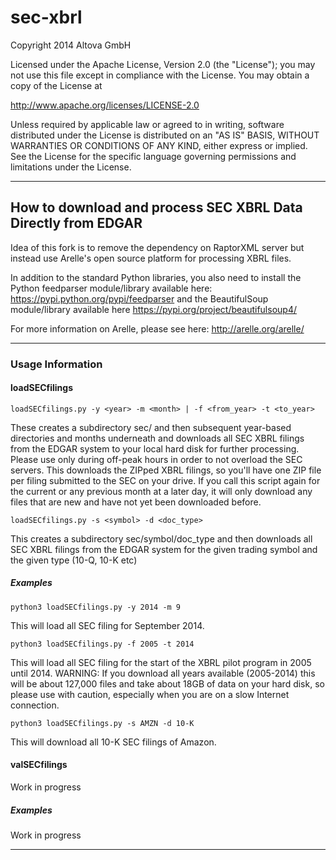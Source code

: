 sec-xbrl
========

Copyright 2014 Altova GmbH

Licensed under the Apache License, Version 2.0 (the "License");
you may not use this file except in compliance with the License.
You may obtain a copy of the License at

  http://www.apache.org/licenses/LICENSE-2.0

Unless required by applicable law or agreed to in writing, software
distributed under the License is distributed on an "AS IS" BASIS,
WITHOUT WARRANTIES OR CONDITIONS OF ANY KIND, either express or implied.
See the License for the specific language governing permissions and
limitations under the License.

-------------------------------------------------------------------------

<h2>How to download and process SEC XBRL Data Directly from EDGAR</h2>

Idea of this fork is to remove the dependency on RaptorXML server but instead use Arelle's open source platform for processing XBRL files.

In addition to the standard Python libraries, you also need to install the Python
feedparser module/library available here: https://pypi.python.org/pypi/feedparser and the BeautifulSoup module/library available here https://pypi.org/project/beautifulsoup4/

For more information on Arelle, please see here: http://arelle.org/arelle/

-------------------------------------------------------------------------

<h3>Usage Information</h3>

<h4>loadSECfilings</h4>

    loadSECfilings.py -y <year> -m <month> | -f <from_year> -t <to_year> 

These creates a subdirectory sec/ and then subsequent year-based directories and months
underneath and downloads all SEC XBRL filings from the EDGAR system to your local hard
disk for further processing. Please use only during off-peak hours in order to not
overload the SEC servers. This downloads the ZIPped XBRL filings, so you'll have one
ZIP file per filing submitted to the SEC on your drive. If you call this script
again for the current or any previous month at a later day, it will only download
any files that are new and have not yet been downloaded before.

    loadSECfilings.py -s <symbol> -d <doc_type>

This creates a subdirectory sec/symbol/doc_type and then downloads all SEC XBRL filings from the EDGAR system for the given trading symbol and the given type (10-Q, 10-K etc)

<h5>Examples</h5>

    python3 loadSECfilings.py -y 2014 -m 9

This will load all SEC filing for September 2014.

    python3 loadSECfilings.py -f 2005 -t 2014

This will load all SEC filing for the start of the XBRL pilot program in 2005 until 2014.
WARNING: If you download all years available (2005-2014) this will be about 127,000 files
and take about 18GB of data on your hard disk, so please use with caution, especially 
when you are on a slow Internet connection.

    python3 loadSECfilings.py -s AMZN -d 10-K
  

This will download all 10-K SEC filings of Amazon.


<h4>valSECfilings</h4>

Work in progress

<h5>Examples</h5>

Work in progress


-------------------------------------------------------------------------

